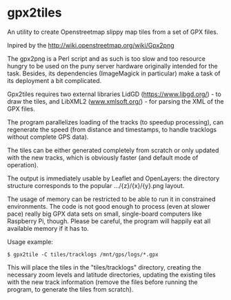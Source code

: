 # gpx2tiles

An utility to create Openstreetmap slippy map tiles from a set of GPX files.

Inpired by the http://wiki.openstreetmap.org/wiki/Gpx2png

The gpx2png is a Perl script and as such is too slow and too resource hungry
to be used on the puny server hardware originally intended for the task.
Besides, its dependencies (ImageMagick in particular) make a task of its
deployment a bit complicated.

Gpx2tiles requires two external libraries LidGD (https://www.libgd.org/) - to
draw the tiles, and LibXML2 (www.xmlsoft.org/) - for parsing the XML of the
GPX files.

The program parallelizes loading of the tracks (to speedup processing), can
regenerate the speed (from distance and timestamps, to handle tracklogs
without complete GPS data).

The tiles can be either generated completely from scratch or only updated with
the new tracks, which is obviously faster (and default mode of operation).

The output is immediately usable by Leaflet and OpenLayers: the directory
structure corresponds to the popular .../{z}/{x}/{y}.png layout.

The usage of memory can be restricted to be able to run it in constrained
environments. The code is not good enough to process (even at slower pace)
really big GPX data sets on small, single-board computers like Raspberry Pi,
though. Please be careful, the program will happily eat all available memory
if it has to.

Usage example:

    $ gpx2tile -C tiles/tracklogs /mnt/gps/logs/*.gpx

This will place the tiles in the "tiles/tracklogs" directory, creating the
necessary zoom levels and latitude directories, updating the existing tiles
with the new track information (remove the files before running the program,
to generate the tiles from scratch).


